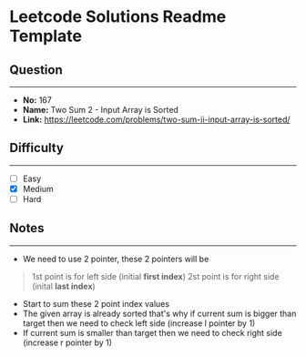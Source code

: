 # Leetcode Solutions Readme Template
## **Question**
***
* **No:** 167
* **Name:** Two Sum 2 - Input Array is Sorted
* **Link:** https://leetcode.com/problems/two-sum-ii-input-array-is-sorted/

## **Difficulty**
***
- [ ] Easy
- [x] Medium
- [ ] Hard
## **Notes**
***
- We need to use 2 pointer, these 2 pointers will be
> 1st point is for left side (initial **first index**)
> 2st point is for right side (inital **last index**)
- Start to sum these 2 point index values
- The given array is already sorted that's why if current sum is bigger than target then we need to check left side (increase l pointer by 1)
- If current sum is smaller than target then we need to check right side (increase r pointer by 1)